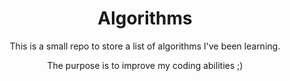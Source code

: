 <div align="center">
  <h1>Algorithms</h1>
  <p>This is a small repo to store a list of algorithms I've been learning.</p>
  <p>The purpose is to improve my coding abilities ;)</p>
</div>
